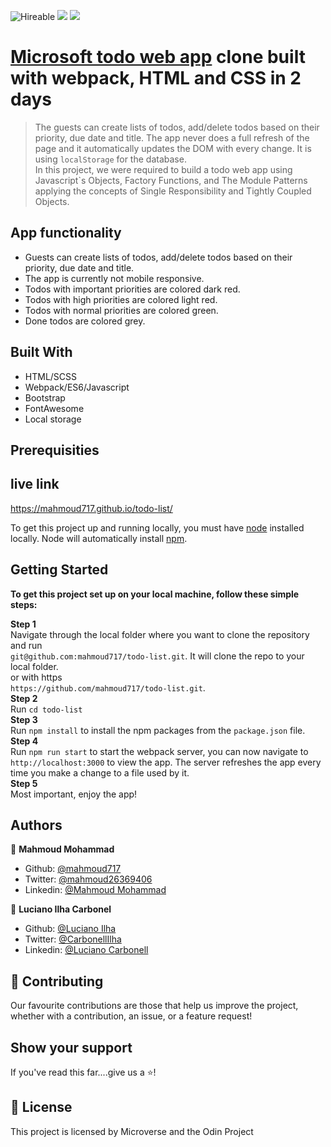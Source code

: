 ![Hireable](https://img.shields.io/badge/Hireable-yes-success) ![](https://img.shields.io/badge/Mobile--responsive-yes-green) ![](https://img.shields.io/badge/-Microverse%20projects-blueviolet)

# [Microsoft todo web app](https://to-do.microsoft.com/tasks/) clone built with webpack, HTML and CSS in 2 days

> The guests can create lists of todos, add/delete todos based on their priority, due date and title. The app never does a full refresh of the page and it automatically updates the DOM with every change. It is using `localStorage` for the database. <br>
> In this project, we were required to build a todo web app using Javascript`s Objects, Factory Functions, and The Module Patterns applying the concepts of Single Responsibility and Tightly Coupled Objects.

## App functionality

- Guests can create lists of todos, add/delete todos based on their priority, due date and title.
- The app is currently not mobile responsive.
- Todos with important priorities are colored dark red.
- Todos with high priorities are colored light red.
- Todos with normal priorities are colored green.
- Done todos are colored grey.

## Built With

- HTML/SCSS
- Webpack/ES6/Javascript
- Bootstrap
- FontAwesome
- Local storage

## Prerequisities

## live link

<https://mahmoud717.github.io/todo-list/>

To get this project up and running locally, you must have [node](https://nodejs.org/en/) installed locally. Node will automatically install [npm](https://www.npmjs.com/).

## Getting Started

**To get this project set up on your local machine, follow these simple steps:**

**Step 1**<br>
Navigate through the local folder where you want to clone the repository and run<br>
`git@github.com:mahmoud717/todo-list.git`. It will clone the repo to your local folder.<br>
or with https<br>
`https://github.com/mahmoud717/todo-list.git`.<br>
**Step 2**<br>
Run `cd todo-list`<br>
**Step 3**<br>
Run `npm install` to install the npm packages from the `package.json` file.<br>
**Step 4**<br>
Run `npm run start` to start the webpack server, you can now navigate to `http://localhost:3000` to view the app. The server refreshes the app every time you make a change to a file used by it.<br>
**Step 5**<br>
Most important, enjoy the app!<br>

## Authors

👤 **Mahmoud Mohammad**

- Github: [@mahmoud717](https://github.com/mahmoud717)
- Twitter: [@mahmoud26369406](https://twitter.com/mahmoud26369406)
- Linkedin: [@Mahmoud Mohammad](https://www.linkedin.com/in/mahmoud-m-abbas/)

👤 **Luciano Ilha Carbonel**

- Github: [@Luciano Ilha](https://github.com/luciano-ilha)
- Twitter: [@CarbonellIlha](https://twitter.com/CarbonellIlha)
- Linkedin: [@Luciano Carbonell](https://www.linkedin.com/in/luciano-carbonell/)

## 🤝 Contributing

Our favourite contributions are those that help us improve the project, whether with a contribution, an issue, or a feature request!

## Show your support

If you've read this far....give us a ⭐️!

## 📝 License

This project is licensed by Microverse and the Odin Project
